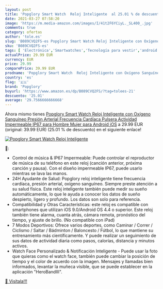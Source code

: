 ```yaml
---
layout: post
title: 'Popglory Smart Watch  Reloj Inteligente  al 25.01 % de descuento'
date: 2021-03-27 07:58:20
image: 'https://m.media-amazon.com/images/I/41t2F6YCiyL._SL400_.jpg'
comments: true
category: ofertas
author: 'tole.es'
slug: 'B089CVQ2FS-es Popglory Smart Watch Reloj Inteligente con Oxígeno...'
sku: 'B089CVQ2FS-es'
tags: [ 'Electrónica','Smartwatches','Tecnología para vestir','android','popglory', ]
actualPrice: 29.99 EUR
currency: EUR
price: 29.99
comparePrice: 39.99 EUR
prodname: 'Popglory Smart Watch  Reloj Inteligente con Oxígeno Sanguíneo Presión Arterial Frecuencia Cardíaca  Pulsera Actividad Impermeable IP67 para Hombre Mujer para Android iOS'
country: 'es'
flag: '🇪🇸'
brand: 'Popglory'
buyurl: 'https://www.amazon.es/dp/B089CVQ2FS/?tag=tolees-21'
descuento: '25.01'
average: '29.7566666666668'
---
```


Ahora mismo tienes [Popglory Smart Watch  Reloj Inteligente con Oxígeno Sanguíneo Presión Arterial Frecuencia Cardíaca  Pulsera Actividad Impermeable IP67 para Hombre Mujer para Android iOS](https://www.amazon.es/dp/B089CVQ2FS/?tag=tolees-21) a 29.99 EUR (original: 39.99 EUR) (25.01 %  de descuento) en el siguiente enlace!

[![Popglory Smart Watch  Reloj Inteligente ](https://m.media-amazon.com/images/I/41t2F6YCiyL._SL400_.jpg)](https://www.amazon.es/dp/B089CVQ2FS/?tag=tolees-21)

🔎:

- Control de música & IP67 Impermeable: Puede controlar el reproductor de música de su teléfono en este reloj (canción anterior, próxima canción y pausa). Con el diseño impermeable IP67, puede usarlo mientras se lava las manos.
- 24H Ayudante de Salud: Popglory reloj inteligente tiene frecuencia cardíaca, presión arterial, oxígeno sanguíneo. Siempre preste atención a su salud física. Este reloj inteligente también puede medir su sueño automáticamente, lo que le ayuda a conocer los datos de sueño despierto, ligero y profundo. Los datos son solo para referencia.
- Compatibilidad y Otras Características: este reloj es compatible con smartphones que utilizan iOS 9.0/Android OS 4.4 o superior. Este reloj también tiene alarma, cuanta atrás, cámara remota, pronóstico del tiempo, y ajuste de brillo. (No compatible con iPad)
- 7 Modos Deportivos: Ofrece varios deportes, como Caminar / Correr / Ciclismo / Saltar / Bádminton / Baloncesto / Fútbol, lo que mantiene su entrenamiento más científicamente. Y puede realizar un seguimiento de sus datos de actividad diaria como pasos, calorías, distancia y minutos activos.
- Watch Face Personalizado & Notificación Inteligente - Puede usar la foto que quieras como el watch face, también puede cambiar la posición de tiempo y el color de acuerdo con la imagen. Mensajes y llamadas bien informados, levantar la muñeca visible, que se puede establecer en la aplicación "HeroBandIII".

[🛒 Visítala!!!](https://www.amazon.es/dp/B089CVQ2FS/?tag=tolees-21)
